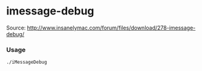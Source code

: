 # imessage-debug

Source: http://www.insanelymac.com/forum/files/download/278-imessage-debug/

### Usage

```
./iMessageDebug
```